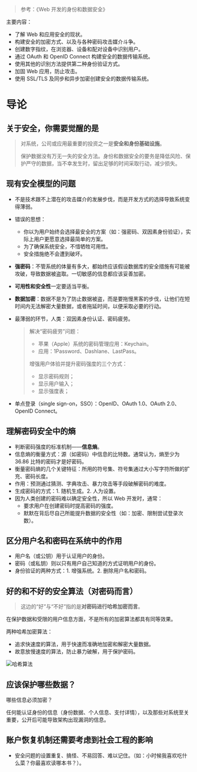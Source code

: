 > 参考：《Web 开发的身份和数据安全》

主要内容：

* 了解 Web 和应用安全的现状。
* 构建安全的加密方式、以及与各种密码攻击媒介斗争。
* 创建数字指纹，在浏览器、设备和配对设备中识别用户。
* 通过 OAuth 和 OpenID Connect 构建安全的数据传输系统。
* 使用其他的识别方法提供第二种身份验证方式。
* 加固 Web 应用，防止攻击。
* 使用 SSL/TLS 及同步和异步加密创建安全的数据传输系统。

# 导论

## 关于安全，你需要觉醒的是

> 对系统，公司或应用最重要的投资之一是**安全和身份基础设施**。
>
> 保护数据没有万无一失的安全方法。身份和数据安全的要务是降低风险、保护严守的数据，当不幸发生时，留出足够的时间采取行动，减少损失。



## 现有安全模型的问题

* 不是技术跟不上潜在的攻击媒介的发展步伐，而是开发方式的选择导致系统变得薄弱。

* 错误的思想：

  * 你以为用户始终会选择最安全的方案（如：强密码、双因素身份验证），实际上用户更愿意选择最简单的方案。
  * 为了确保系统安全，不惜牺牲可用性。
  * 安全措施绝不会遭到破坏。

* **强密码**：不管系统的体量有多大，都始终应该假设数据库的安全措施有可能被攻破，导致数据被盗取。一切敏感的信息都应该妥善加密。

* **可用性和安全性**一定要适当平衡。

* **数据加密**：数据不是为了防止数据被盗，而是要拖慢黑客的步伐，让他们在短时间内无法解密大量数据，或者拖延时间，以便采取必要的行动。

* 最薄弱的环节，人类：双因素身份认证、密码疲劳。

  > 解决“密码疲劳”问题：
  >
  > * 苹果（Apple）系统的密码管理应用：Keychain。
  > * 应用：1Password、Dashlane、LastPass。
  >
  > 增强用户体验并提升密码强度的三个方式：
  >
  > * 显示密码规则；
  > * 显示用户输入；
  > * 显示强度表；

* 单点登录（single sign-on，SSO）：OpenID、OAuth 1.0、OAuth 2.0、OpenID Connect。



## 理解密码安全中的熵

* 判断密码强度的标准机制——**信息熵**。
* 信息熵的衡量方式：源（如密码）中信息的比特数。通常认为，熵至少为 36.86 比特的密码才是好密码。
* 衡量密码熵的几个关键特征：所用的符号集、符号集通过大小写字符所做的扩充、密码长度。
* 作用：预测通过猜测、字典攻击、暴力攻击等手段破解密码的难度。
* 生成密码的方式：1. 随机生成。2. 人为设置。
* 因为人类创建的密码难以确定安全性，所以 Web 开发时，通常：
  * 要求用户在创建密码时提高密码的强度。
  * 默默在背后尽自己所能提升数据的安全性（如：加密、限制尝试登录次数）。



## 区分用户名和密码在系统中的作用

* 用户名（或公钥）用于认证用户的身份。
* 密码（或私钥）则以只有用户自己知道的方式证明用户的身份。
* 身份验证的两种方式：1. 增强系统。2. 删除用户名和密码。



## 好的和不好的安全算法（对密码而言）

> 这边的“好”与“不好”指的是**对密码进行哈希加密而言**。

在保护数据和受限的用户信息方面，不是所有的加密算法都具有同等效果。

两种哈希加密算法：
* 追求快速度的算法，用于快速而准确地加密和解密大量数据。
* 故意放慢速度的算法，防止暴力破解，用于保护密码。

![哈希算法](http://upload-images.jianshu.io/upload_images/2648731-eca732923e82ea5e.jpg?imageMogr2/auto-orient/strip%7CimageView2/2/w/1240)



## 应该保护哪些数据？

哪些信息必须加密？

任何能认证身份的信息（身份数据、个人信息、支付详情），以及那些对系统至关重要，公开后可能导致架构出现漏洞的信息。



## 账户恢复机制还需要考虑到社会工程的影响

* 安全问题的设置重复、搞怪、不易回答、难以记住。（如：小时候我喜欢吃什么菜？你最喜欢读哪本书？）。



